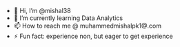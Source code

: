 - 👋 Hi, I’m @mishal38
- 🌱 I’m currently learning Data Analytics
- 📫 How to reach me @ muhammedmishalpk1@.com
- ⚡ Fun fact: experience non, but eager to get experience

<!---
mishal38/mishal38 is a ✨ special ✨ repository because its `README.md` (this file) appears on your GitHub profile.
You can click the Preview link to take a look at your changes.
--->
